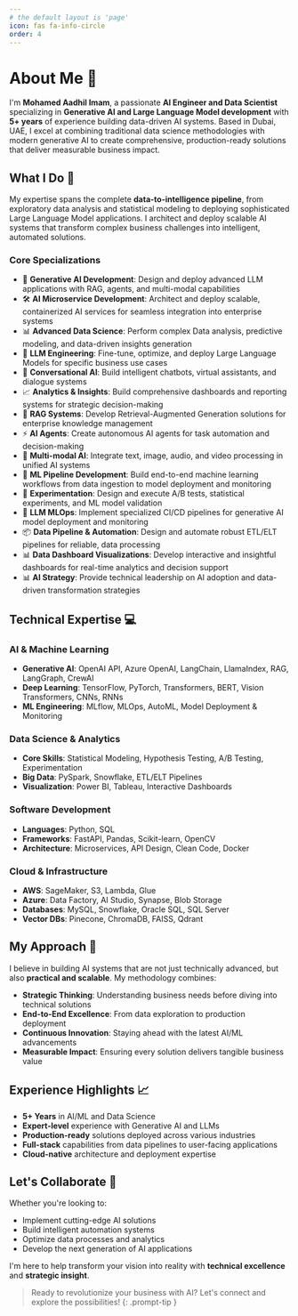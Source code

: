 ```yaml
---
# the default layout is 'page'
icon: fas fa-info-circle
order: 4
---
```


# About Me 🚀

I'm **Mohamed Aadhil Imam**, a passionate **AI Engineer and Data Scientist** specializing in **Generative AI and Large Language Model development** with **5+ years** of experience building data-driven AI systems. Based in Dubai, UAE, I excel at combining traditional data science methodologies with modern generative AI to create comprehensive, production-ready solutions that deliver measurable business impact.

## What I Do 🎯

My expertise spans the complete **data-to-intelligence pipeline**, from exploratory data analysis and statistical modeling to deploying sophisticated Large Language Model applications. I architect and deploy scalable AI systems that transform complex business challenges into intelligent, automated solutions.

### Core Specializations

- 🧠 **Generative AI Development**: Design and deploy advanced LLM applications with RAG, agents, and multi-modal capabilities
- 🛠️ **AI Microservice Development**: Architect and deploy scalable, containerized AI services for seamless integration into enterprise systems
- 📊 **Advanced Data Science**: Perform complex Data analysis, predictive modeling, and data-driven insights generation
- 🔧 **LLM Engineering**: Fine-tune, optimize, and deploy Large Language Models for specific business use cases
- 💬 **Conversational AI**: Build intelligent chatbots, virtual assistants, and dialogue systems
- 📈 **Analytics & Insights**: Build comprehensive dashboards and reporting systems for strategic decision-making
- 🔗 **RAG Systems**: Develop Retrieval-Augmented Generation solutions for enterprise knowledge management
- ⚡ **AI Agents**: Create autonomous AI agents for task automation and decision-making
- 🎨 **Multi-modal AI**: Integrate text, image, audio, and video processing in unified AI systems
- 🔄 **ML Pipeline Development**: Build end-to-end machine learning workflows from data ingestion to model deployment and monitoring
- 🧪 **Experimentation**: Design and execute A/B tests, statistical experiments, and ML model validation
- 🚀 **LLM MLOps**: Implement specialized CI/CD pipelines for generative AI model deployment and monitoring
- 📦 **Data Pipeline & Automation**: Design and automate robust ETL/ELT pipelines for reliable, data processing
- 📊 **Data Dashboard Visualizations**: Develop interactive and insightful dashboards for real-time analytics and decision support
- 📊 **AI Strategy**: Provide technical leadership on AI adoption and data-driven transformation strategies

## Technical Expertise 💻

### AI & Machine Learning
- **Generative AI**: OpenAI API, Azure OpenAI, LangChain, LlamaIndex, RAG, LangGraph, CrewAI
- **Deep Learning**: TensorFlow, PyTorch, Transformers, BERT, Vision Transformers, CNNs, RNNs
- **ML Engineering**: MLflow, MLOps, AutoML, Model Deployment & Monitoring

### Data Science & Analytics
- **Core Skills**: Statistical Modeling, Hypothesis Testing, A/B Testing, Experimentation
- **Big Data**: PySpark, Snowflake, ETL/ELT Pipelines
- **Visualization**: Power BI, Tableau, Interactive Dashboards

### Software Development
- **Languages**: Python, SQL
- **Frameworks**: FastAPI, Pandas, Scikit-learn, OpenCV
- **Architecture**: Microservices, API Design, Clean Code, Docker

### Cloud & Infrastructure  
- **AWS**: SageMaker, S3, Lambda, Glue
- **Azure**: Data Factory, AI Studio, Synapse, Blob Storage
- **Databases**: MySQL, Snowflake, Oracle SQL, SQL Server
- **Vector DBs**: Pinecone, ChromaDB, FAISS, Qdrant

## My Approach 🌟

I believe in building AI systems that are not just technically advanced, but also **practical and scalable**. My methodology combines:

- **Strategic Thinking**: Understanding business needs before diving into technical solutions
- **End-to-End Excellence**: From data exploration to production deployment
- **Continuous Innovation**: Staying ahead with the latest AI/ML advancements
- **Measurable Impact**: Ensuring every solution delivers tangible business value

## Experience Highlights 📈

- **5+ Years** in AI/ML and Data Science
- **Expert-level** experience with Generative AI and LLMs
- **Production-ready** solutions deployed across various industries
- **Full-stack** capabilities from data pipelines to user-facing applications
- **Cloud-native** architecture and deployment expertise

## Let's Collaborate 🤝

Whether you're looking to:
- Implement cutting-edge AI solutions
- Build intelligent automation systems  
- Optimize data processes and analytics
- Develop the next generation of AI applications

I'm here to help transform your vision into reality with **technical excellence** and **strategic insight**.

> Ready to revolutionize your business with AI? Let's connect and explore the possibilities!
{: .prompt-tip }

